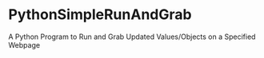 # PythonSimpleRunAndGrab
A Python Program to Run and Grab Updated Values/Objects on a Specified Webpage
